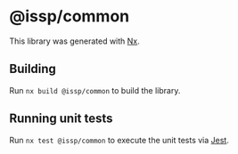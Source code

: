 # @issp/common

This library was generated with [Nx](https://nx.dev).

## Building

Run `nx build @issp/common` to build the library.

## Running unit tests

Run `nx test @issp/common` to execute the unit tests via [Jest](https://jestjs.io).
